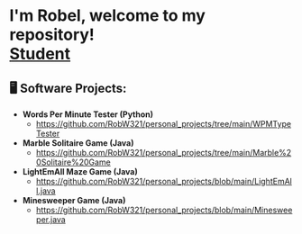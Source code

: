 <h1>I'm Robel, welcome to my repository! <br/><a href="https://github.com/joshmadakor1">Student</a>

<h2>🖥️ Software Projects:</h2>

- <b>Words Per Minute Tester (Python)</b>
  - https://github.com/RobW321/personal_projects/tree/main/WPMTypeTester
- <b>Marble Solitaire Game (Java)</b>
  - https://github.com/RobW321/personal_projects/tree/main/Marble%20Solitaire%20Game
- <b>LightEmAll Maze Game (Java) </b>
  - https://github.com/RobW321/personal_projects/blob/main/LightEmAll.java
- <b>Minesweeper Game (Java) </b>
  - https://github.com/RobW321/personal_projects/blob/main/Minesweeper.java

